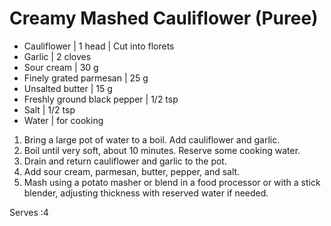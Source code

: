 # Creamy Mashed Cauliflower (Puree)

- Cauliflower | 1 head | Cut into florets
- Garlic | 2 cloves
- Sour cream | 30 g
- Finely grated parmesan | 25 g
- Unsalted butter | 15 g
- Freshly ground black pepper | 1/2 tsp
- Salt | 1/2 tsp
- Water | for cooking


1. Bring a large pot of water to a boil. Add cauliflower and garlic.
2. Boil until very soft, about 10 minutes. Reserve some cooking water.
3. Drain and return cauliflower and garlic to the pot.
4. Add sour cream, parmesan, butter, pepper, and salt.
5. Mash using a potato masher or blend in a food processor or with a stick blender, adjusting thickness with reserved water if needed.


 Serves :4